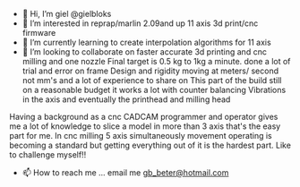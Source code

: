 - 👋 Hi, I’m giel  @gielbloks
- 👀 I’m interested in reprap/marlin 2.09and up 11 axis 3d print/cnc firmware
- 🌱 I’m currently learning to create interpolation algorithms for 11 axis
- 💞️ I’m looking to collaborate on faster accurate 3d printing and cnc milling and one nozzle 
     Final target is 0.5 kg to 1kg a minute. done a lot of trial and error on frame
     Design and rigidity moving at meters/ second not mm's and a lot of experience to share on
     This part of the build still on a reasonable budget it works a lot with counter balancing
     Vibrations in the axis and eventually the printhead and milling head


Having a background as a cnc CADCAM programmer and operator gives me a lot of knowledge to slice a 
model in more than 3 axis that's the easy part for me. In cnc milling 5 axis simultaneously movement 
operating is becoming a standard but getting everything out of it is the hardest part. 
Like to challenge myself!! 


- 📫 How to reach me ... email me gb_beter@hotmail.com

<!---
gielbloks/gielbloks is a ✨ special ✨ repository because its `README.md` (this file) appears on your GitHub profile.
You can click the Preview link to take a look at your changes.
--->
